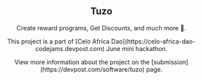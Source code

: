 <!-- TITLE -->
<p align="center"> 
 <h2 align="center">Tuzo</h2>
<p align="center">Create reward programs, Get Discounts, and much more 🎉.</p>
</p>

<p align="center">This project is a part of [Celo Africa Dao](https://celo-africa-dao-codejams.devpost.com) June mini hackathon.</p>


<p align="center">View more information about the project on the [submission](https://devpost.com/software/tuzo) page.</p>



